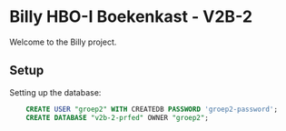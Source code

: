# Billy HBO-I Boekenkast - V2B-2
Welcome to the Billy project.
## Setup
Setting up the database:
```sql
    CREATE USER "groep2" WITH CREATEDB PASSWORD 'groep2-password';
    CREATE DATABASE "v2b-2-prfed" OWNER "groep2";
```